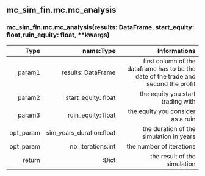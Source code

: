 ## mc_sim_fin.mc.mc_analysis

### mc_sim_fin.mc.mc_analysis(results: DataFrame, start_equity: float,ruin_equity: float, **kwargs)

| Type | name:Type | Informations |
| ------:| -----------:|-----------:|
| param1   | results: DataFrame | first column of the dataframe has to be the date of the trade and second the profit|
| param2   | start_equity: float | the equity you start trading with|
| param3   | ruin_equity: float | the equity you consider as a ruin |
| opt_param   | sim_years_duration:float | the duration of the simulation in years |
| opt_param   | nb_iterations:int | the number of iterations  |
| return   | :Dict | the result of the simulation |
